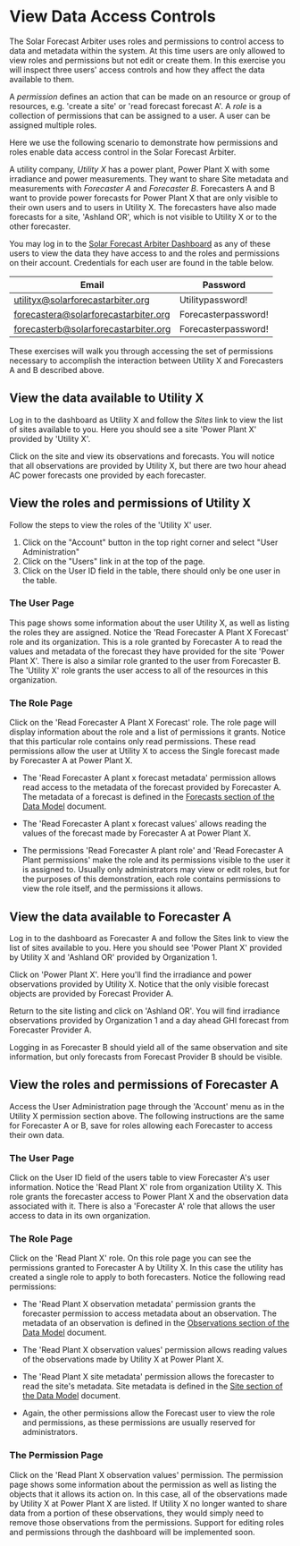 # View Data Access Controls

The Solar Forecast Arbiter uses roles and permissions to control access to data and metadata within the system.
At this time users are only allowed to view roles and permissions but not edit or create them. In this exercise
you will inspect three users' access controls and how they affect the data available to them.

A _permission_ defines an action that can be made on an resource or group of resources, e.g. 'create a site' or
'read forecast forecast A'. A _role_ is a collection of permissions that can be assigned to a user. A user can
be assigned multiple roles.

Here we use the following scenario to demonstrate how permissions and roles enable data access control in the
Solar Forecast Arbiter.

A utility company, _Utility X_ has a power plant, Power Plant X with some irradiance and power measurements. They want
to share Site metadata and measurements with _Forecaster A_ and _Forecaster B_.
Forecasters A and B want to provide power forecasts for Power Plant X that are only visible to their own users
and to users in Utility X. The forecasters have also made forecasts for a site, 'Ashland OR', which is not visible
to Utility X or to the other forecaster.

You may log in to the [Solar Forecast Arbiter Dashboard](https://dashboard.solarforecastarbiter.org) as any of these users
to view the data they have access to and the roles and permissions on their account. Credentials for each user are found in the 
table below.

|Email                                 | Password          |
|--------------------------------------|-------------------|
|utilityx@solarforecastarbiter.org     |Utilitypassword!   |
|forecastera@solarforecastarbiter.org  |Forecasterpassword!|
|forecasterb@solarforecastarbiter.org  |Forecasterpassword!|


These exercises will walk you through accessing the set of permissions necessary to accomplish the interaction between
Utility X and Forecasters A and B described above.


## View the data available to Utility X
Log in to the dashboard as Utility X and follow the _Sites_ link to view the list of sites available to you. Here you 
should see a site 'Power Plant X' provided by 'Utility X'.

Click on the site and view its observations and forecasts. You will notice that all observations are provided by
Utility X, but there are two hour ahead AC power forecasts one provided by each forecaster.

## View the roles and permissions of Utility X 
Follow the steps to view the roles of the 'Utility X' user.

1. Click on the "Account" button in the top right corner and select "User Administration" 
2. Click on the "Users" link in at the top of the page.
3. Click on the User ID field in the table, there should only be one user in the table.

### The User Page
This page shows some information about the user Utility X, as well as listing the roles they are assigned. Notice
the 'Read Forecaster A Plant X Forecast' role and its organization. 
This is a role granted by Forecaster A to read the values and metadata of the forecast they have provided
for the site 'Power Plant X'. There is also a similar role granted to the user from Forecaster B. The
'Utility X' role grants the user access to all of the resources in this organization.

### The Role Page
Click on the 'Read Forecaster A Plant X Forecast' role. The role page will display information about the role
and a list of permissions it grants. Notice that this particular role contains only read permissions. These read
permissions allow the user at Utility X to access the Single forecast made by Forecaster A at Power Plant X.

  - The 'Read Forecaster A plant x forecast metadata' permission allows read access to the metadata of the forecast
provided by Forecaster A. The metadata of a forecast is defined in the
 [Forecasts section of the Data Model](https://solarforecastarbiter.org/datamodel/#forecasts) document.


  - The 'Read Forecaster A plant x forecast values' allows reading the values of the forecast made by Forecaster A
at Power Plant X.

  - The permissions 'Read Forecaster A plant role' and 'Read Forecaster A Plant permissions' make the role and
its permissions visible to the user it is assigned to. Usually only administrators may view or edit roles, but for
the purposes of this demonstration, each role contains permissions to view the role itself, and the permissions
it allows.

## View the data available to Forecaster A
Log in to the dashboard as Forecaster A and follow the Sites link to view the list of sites available to you.
Here you should see 'Power Plant X' provided by Utility X and 'Ashland OR' provided by Organization 1.

Click on 'Power Plant X'. Here you'll find the irradiance and power observations provided by Utility X. Notice
that the only visible forecast objects are provided by Forecast Provider A.

Return to the site listing and click on 'Ashland OR'. You will find irradiance observations provided by Organization 1
and a day ahead GHI forecast from Forecaster Provider A.

Logging in as Forecaster B should yield all of the same observation and site information, but only forecasts from
Forecast Provider B should be visible.

## View the roles and permissions of Forecaster A
Access the User Administration page through the 'Account' menu as in the Utility X permission section above. The
following instructions are the same for Forecaster A or B, save for roles allowing each Forecaster to access their
own data.

### The User Page
Click on the User ID field of the users table to view Forecaster A's user information. Notice the 'Read Plant X' role from
organization Utility X. This role grants the forecaster access to Power Plant X and the observation data associated
with it. There is also a 'Forecaster A' role that allows the user access to data in its own organization.

### The Role Page
Click on the 'Read Plant X' role. On this role page you can see the permissions granted to Forecaster A by Utility X. In this
case the utility has created a single role to apply to both forecasters. Notice the following read permissions:
  - The 'Read Plant X observation metadata' permission grants the forecaster permission to access metadata about an
observation. The metadata of an observation is defined in the
[Observations section of the Data Model](https://solarforecastarbiter.org/datamodel/#observations) document.

  - The 'Read Plant X observation values' permission allows reading values of the observations made by Utility X at Power
Plant X.

  - The 'Read Plant X site metadata' permission allows the forecaster to read the site's metadata. Site metadata is defined
in the [Site section of the Data Model](https://solarforecastarbiter.org/datamodel/#site) document.

  - Again, the other permissions allow the Forecast user to view the role and permissions, as these permissions are usually
reserved for administrators.

### The Permission Page
Click on the 'Read Plant X observation values' permission. The permission page shows some information about the permission
as well as listing the objects that it allows its action on. In this case, all of the observations made by Utility X at Power
Plant X are listed. If Utility X no longer wanted to share data from a portion of these observations, they would simply need
to remove those observations from the permissions. Support for editing roles and permissions through the dashboard will be
implemented soon.

